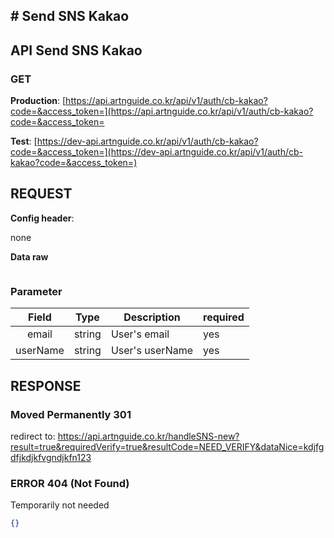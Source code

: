 ## # **Send SNS Kakao**

## **API Send SNS Kakao**

### **GET**

**Production**: [https://api.artnguide.co.kr/api/v1/auth/cb-kakao?code=&access_token=](https://api.artnguide.co.kr/api/v1/auth/cb-kakao?code=&access_token=

**Test**: [https://dev-api.artnguide.co.kr/api/v1/auth/cb-kakao?code=&access_token=](https://dev-api.artnguide.co.kr/api/v1/auth/cb-kakao?code=&access_token=)

## **REQUEST**

**Config header**:

none

**Data raw**

```json

```

### **Parameter**

|  Field   | Type   | Description     | required |
| :------: | ------ | --------------- | -------- |
|  email   | string | User's email    | yes      |
| userName | string | User's userName | yes      |

## **RESPONSE**

### **Moved Permanently 301**

redirect to: https://api.artnguide.co.kr/handleSNS-new?result=true&requiredVerify=true&resultCode=NEED_VERIFY&dataNice=kdjfgdfjkdjkfvgndjkfn123

### **ERROR 404 (Not Found)**

Temporarily not needed

```json
{}
```
